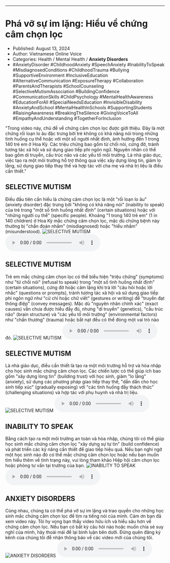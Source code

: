 
---

# Phá vỡ sự im lặng: Hiểu về chứng câm chọn lọc

- Published: August 13, 2024
- Author: Vietnamese Online Voice
- Categories: Health / Mental Health / **Anxiety Disorders**
- #AnxietyDisorder #ChildhoodAnxiety #SpeechAnxiety #InabilityToSpeak #MisdiagnosedConditions #ChildhoodTrauma #Bullying #SupportiveEnvironment #InclusiveEducation #AlternativeCommunication #ExposureTherapy #Collaboration #ParentsAndTherapists #SchoolCounseling #SelectiveMutismAssociation #BuildingConfidence #CommunicationSkills #ChildPsychology #MentalHealthAwareness #EducationForAll #SpecialNeedsEducation #InvisibleDisability #AnxietyAndSchool #MentalHealthInSchools #SupportingStudents #RaisingAwareness #BreakingTheSilence #GivingVoiceToAll #EmpathyAndUnderstanding #TogetherForInclusion

"Trong video này, chủ đề về chứng câm chọn lọc được giới thiệu. Đây là một chứng rối loạn lo âu đặc trưng bởi trẻ không có khả năng nói trong những tình huống cụ thể hoặc với một số người nhất định, ảnh hưởng đến 1 trong 140 trẻ em ở Hoa Kỳ. Các triệu chứng bao gồm từ chối nói, cứng đờ, tránh tương tác xã hội và sử dụng giao tiếp phi ngôn ngữ. Nguyên nhân có thể bao gồm di truyền, cấu trúc não và các yếu tố môi trường. Là nhà giáo dục, việc tạo ra một môi trường hỗ trợ thông qua việc xây dựng lòng tin, giảm lo lắng, sử dụng giao tiếp thay thế và hợp tác với cha mẹ và nhà trị liệu là điều cần thiết."


## SELECTIVE MUTISM

Điều đầu tiên cần hiểu là chứng câm chọn lọc là một "rối loạn lo âu" (anxiety disorder) đặc trưng bởi "không có khả năng nói" (inability to speak) của trẻ trong "một số tình huống nhất định" (certain situations) hoặc với "những người cụ thể" (specific people). Khoảng "1 trong 140 trẻ em" (1 in 140 children) ở Hoa Kỳ mắc chứng câm chọn lọc, mặc dù chứng bệnh này thường bị "chẩn đoán nhầm" (misdiagnosed) hoặc "hiểu nhầm" (misunderstood).
![SELECTIVE MUTISM](https://http-archiver-apis-production-80.schnworks.com/storage/images/transitions/2024-08-13/transition-15906904337-Montserrat-ExtraBold-004895.jpg)
<audio controls>
    <source src="https://http-archiver-apis-production-80.schnworks.com/storage/storage/audio/file-2810351220.mp3" type="audio/mpeg">
</audio>



## SELECTIVE MUTISM

Trẻ em mắc chứng câm chọn lọc có thể biểu hiện "triệu chứng" (symptoms) như "từ chối nói" (refusal to speak) trong "một số tình huống nhất định" (certain situations), cứng đờ hoặc câm lặng khi trả lời "câu hỏi hoặc lời nhắc" (questions or prompts), tránh tương tác xã hội và sử dụng giao tiếp phi ngôn ngữ như "cử chỉ hoặc chữ viết" (gestures or writing) để "truyền đạt thông điệp" (convey messages). Mặc dù "nguyên nhân chính xác" (exact causes) vẫn chưa được hiểu đầy đủ, nhưng "di truyền" (genetics), "cấu trúc não" (brain structure) và "các yếu tố môi trường" (environmental factors) như "chấn thương" (trauma) hoặc bắt nạt đều có thể đóng một vai trò nào đó.
![SELECTIVE MUTISM](https://http-archiver-apis-production-80.schnworks.com/storage/images/transitions/2024-08-13/transition--23912338539-Montserrat-Black-004895.jpg)
<audio controls>
    <source src="https://http-archiver-apis-production-80.schnworks.com/storage/storage/audio/file-33991791228.mp3" type="audio/mpeg">
</audio>



## SELECTIVE MUTISM

Là nhà giáo dục, điều cần thiết là tạo ra một môi trường hỗ trợ và hòa nhập cho học sinh mắc chứng câm chọn lọc. Các chiến lược có thể giúp ích bao gồm "xây dựng lòng tin" (building trust) với học sinh, giảm "lo lắng" (anxiety), sử dụng các phương pháp giao tiếp thay thế, "dần dần cho học sinh tiếp xúc" (gradually exposing) với "các tình huống đầy thách thức" (challenging situations) và hợp tác với phụ huynh và nhà trị liệu.
![SELECTIVE MUTISM](https://http-archiver-apis-production-80.schnworks.com/storage/images/transitions/2024-08-13/transition-48716988963-Montserrat-Thin-7B1FA2.jpg)
<audio controls>
    <source src="https://http-archiver-apis-production-80.schnworks.com/storage/storage/audio/file-27625349851.mp3" type="audio/mpeg">
</audio>



## INABILITY TO SPEAK

Bằng cách tạo ra một môi trường an toàn và hòa nhập, chúng tôi có thể giúp học sinh mắc chứng câm chọn lọc "xây dựng sự tự tin" (build confidence) và phát triển các kỹ năng cần thiết để giao tiếp hiệu quả. Nếu bạn nghi ngờ một học sinh nào đó có thể mắc chứng câm chọn lọc hoặc nếu bạn muốn tìm hiểu thêm về tình trạng này, vui lòng tham khảo Hiệp hội câm chọn lọc hoặc phòng tư vấn tại trường của bạn.
![INABILITY TO SPEAK](https://http-archiver-apis-production-80.schnworks.com/storage/images/transitions/2024-08-13/transition--1533018460-Montserrat-Thin-1A237E.jpg)
<audio controls>
    <source src="https://http-archiver-apis-production-80.schnworks.com/storage/storage/audio/file-26837902702.mp3" type="audio/mpeg">
</audio>



## ANXIETY DISORDERS

Cùng nhau, chúng ta có thể phá vỡ sự im lặng và trao quyền cho những học sinh mắc chứng câm chọn lọc để tìm ra tiếng nói của mình. Cảm ơn bạn đã xem video này. Tôi hy vọng bạn thấy video hữu ích và hiểu sâu hơn về chứng câm chọn lọc. Nếu bạn có bất kỳ câu hỏi nào hoặc muốn chia sẻ suy nghĩ của mình, hãy thoải mái để lại bình luận bên dưới. Đừng quên đăng ký kênh của chúng tôi để nhận thông báo về các video mới của chúng tôi.
![ANXIETY DISORDERS](https://http-archiver-apis-production-80.schnworks.com/storage/images/transitions/2024-08-13/transition--9012115550-Montserrat-Bold-512DA8.jpg)
<audio controls>
    <source src="https://http-archiver-apis-production-80.schnworks.com/storage/storage/audio/file-19354375997.mp3" type="audio/mpeg">
</audio>

